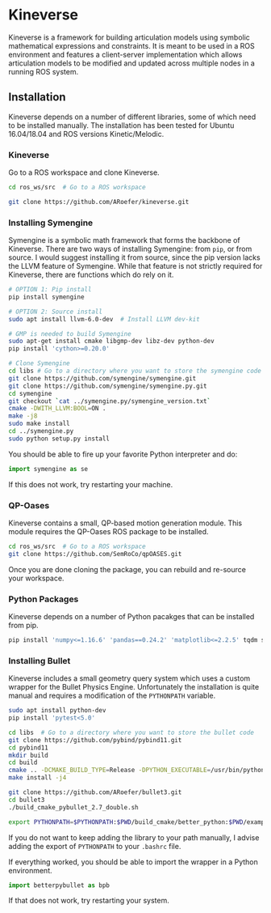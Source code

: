 Kineverse
=========

Kineverse is a framework for building articulation models using symbolic mathematical expressions and constraints. 
It is meant to be used in a ROS environment and features a client-server implementation which allows articulation models to be modified and updated across multiple nodes in a running ROS system.


Installation
------------
Kineverse depends on a number of different libraries, some of which need to be installed manually. The installation has been tested for Ubuntu 16.04/18.04 and ROS versions Kinetic/Melodic.

### Kineverse
Go to a ROS workspace and clone Kineverse.

```bash
cd ros_ws/src  # Go to a ROS workspace

git clone https://github.com/ARoefer/kineverse.git
```

### Installing Symengine
Symengine is a symbolic math framework that forms the backbone of Kineverse. There are two ways of installing Symengine: from `pip`, or from source. I would suggest installing it from source, since the pip version lacks the LLVM feature of Symengine. While that feature is not strictly required for Kineverse, there are functions which do rely on it.

```bash
# OPTION 1: Pip install
pip install symengine

# OPTION 2: Source install
sudo apt install llvm-6.0-dev  # Install LLVM dev-kit

# GMP is needed to build Symengine
sudo apt-get install cmake libgmp-dev libz-dev python-dev
pip install 'cython>=0.20.0'

# Clone Symengine
cd libs # Go to a directory where you want to store the symengine code
git clone https://github.com/symengine/symengine.git
git clone https://github.com/symengine/symengine.py.git
cd symengine
git checkout `cat ../symengine.py/symengine_version.txt`
cmake -DWITH_LLVM:BOOL=ON .
make -j8
sudo make install
cd ../symengine.py
sudo python setup.py install
```

You should be able to fire up your favorite Python interpreter and do:

```python
import symengine as se
```
If this does not work, try restarting your machine.

### QP-Oases
Kineverse contains a small, QP-based motion generation module. This module requires the QP-Oases ROS package to be installed. 

```bash
cd ros_ws/src  # Go to a ROS workspace
git clone https://github.com/SemRoCo/qpOASES.git
```

Once you are done cloning the package, you can rebuild and re-source your workspace. 

### Python Packages
Kineverse depends on a number of Python pacakges that can be installed from pip.

```bash
pip install 'numpy<=1.16.6' 'pandas==0.24.2' 'matplotlib<=2.2.5' tqdm sortedcontainers jinja2
```


### Installing Bullet
Kineverse includes a small geometry query system which uses a custom wrapper for the Bullet Physics Engine. Unfortunately the installation is quite manual and requires a modification of the `PYTHONPATH` variable.

```bash
sudo apt install python-dev 
pip install 'pytest<5.0'

cd libs  # Go to a directory where you want to store the bullet code
git clone https://github.com/pybind/pybind11.git
cd pybind11
mkdir build
cd build 
cmake .. -DCMAKE_BUILD_TYPE=Release -DPYTHON_EXECUTABLE=/usr/bin/python2.7
make install -j4

git clone https://github.com/ARoefer/bullet3.git
cd bullet3
./build_cmake_pybullet_2.7_double.sh

export PYTHONPATH=$PYTHONPATH:$PWD/build_cmake/better_python:$PWD/examples/pybullet  # Extend the python path
```

If you do not want to keep adding the library to your path manually, I advise adding the export of `PYTHONPATH` to your `.bashrc` file.

If everything worked, you should be able to import the wrapper in a Python environment. 

```python
import betterpybullet as bpb
```

If that does not work, try restarting your system.
